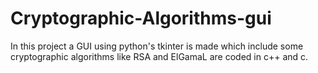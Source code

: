 # Cryptographic-Algorithms-gui
In this project a GUI using python's tkinter is made which include some cryptographic algorithms like RSA and ElGamaL are coded in c++ and c.
